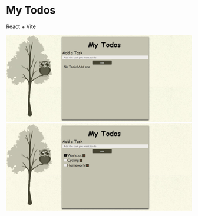 # My Todos

React + Vite

[![Banner](./todolist.png)](https://example.com/link_to_your_page)
[![Banner1](./todolist1.png)](https://example.com/link_to_your_page)